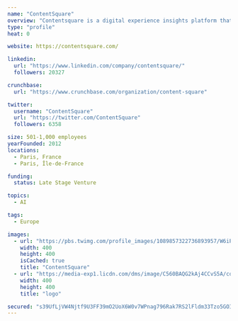 ```yaml
---
name: "ContentSquare"
overview: "Contentsquare is a digital experience insights platform that helps businesses understand how and why users are interacting with their app, mobile and web sites."
type: "profile"
heat: 0

website: https://contentsquare.com/

linkedin:
  url: "https://www.linkedin.com/company/contentsquare/"
  followers: 20327

crunchbase:
  url: "https://www.crunchbase.com/organization/content-square"

twitter:
  username: "ContentSquare"
  url: "https://twitter.com/ContentSquare"
  followers: 6358

size: 501-1,000 employees
yearFounded: 2012
locations:
  - Paris, France
  - Paris, Île-de-France

funding:
  status: Late Stage Venture

topics:
  - AI

tags:
  - Europe

images:
  - url: "https://pbs.twimg.com/profile_images/1089857322736893957/W6iPQJ6S_400x400.jpg"
    width: 400
    height: 400
    isCached: true
    title: "ContentSquare"
  - url: "https://media-exp1.licdn.com/dms/image/C560BAQG2kAj4CCvS5A/company-logo_200_200/0?e=1594857600&v=beta&t=AF0-ztGIIlzApnWKkoR78UhVoZHN6M01jvYIDh6RF5Q"
    width: 400
    height: 400
    title: "logo"

secured: "s39UfLjVW4Njtf9U3FF39mO2UoX6W0v7WPnag796Rak7RS2lFldm33Tzo5GOIpxV/YygR7JVQqWWINwTcl4Zfbj9SP5FLh8+heQaAzUExjmeeo4/k9X8e4i3Tep9gqNrVEeJewyssINXkRARUEZG04bsGmeuelYDeWhfz5WxIBZJxbveCSBfOguqjgTFgx7Ht3OhSSDixVsOeORWAaqT9hjma4yCw5Wi29CO/N7LdUnyZxQswGkTsFYvJsg9aDZadcGC/XzirfJbn6H3jwnccdRMjllqC0uJW7BOpGlneMFJqGFpHleC4MSWpQD/eCeG0ImjKsY4tkGhEC8eLahdVETPWZe3ntqoXKKRwYLUb/1Sbwz3RWw79637JdoDrZLY+maEEJCwg8NpLaEw5p6R4eAM21dri4uXiZyPi+fyjKc=;tEzWr7p4jXH8U2wRS0QZYg=="
---
```


